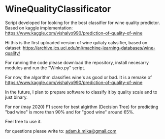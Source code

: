# WineQualityClassificator
Script developed for looking for the best classifier for wine quality predictor. Based on kaggle implementation: https://www.kaggle.com/vishalyo990/prediction-of-quality-of-wine

Hi this is the first uploaded version of wine quliaty calssifier, based on dataset: https://archive.ics.uci.edu/ml/machine-learning-databases/wine-quality/

For running the code please download the repository, install necesarry modules and run the "Winko.py" script.

For now, the algorithm classifies wine's as good or bad. It is a remake of https://www.kaggle.com/vishalyo990/prediction-of-quality-of-wine

In the future, I plan to prepare software to classify it by quality scale and to just binary. 

For nor (may 2020) F1 score for best algirthm (Decision Tree) for predicting "bad wine" is more than 90% and for "good wine" around 65%.

Feel free to use it.

for questions please write to: adam.k.mika@gmail.com
